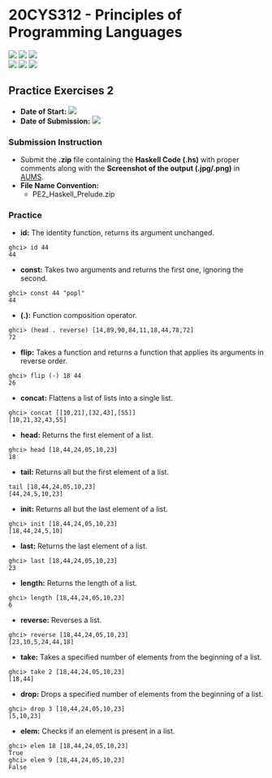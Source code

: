 # 20CYS312 - Principles of Programming Languages
![](https://img.shields.io/badge/Batch-21CYS-lightgreen) ![](https://img.shields.io/badge/UG-blue) ![](https://img.shields.io/badge/Subject-PPL-blue) <br/>
![](https://img.shields.io/badge/Lecture-2-orange) ![](https://img.shields.io/badge/Practical-3-orange) ![](https://img.shields.io/badge/Credits-3-orange)

## Practice Exercises 2
- **Date of Start:** ![](https://img.shields.io/badge/-23th_Feb-green)
- **Date of Submission:** ![](https://img.shields.io/badge/-27th_Feb-red)

### Submission Instruction
- Submit the **.zip** file containing the **Haskell Code (.hs)** with proper comments along with the **Screenshot of the output (.jpg/.png)** in [AUMS]().
- **File Name Convention:**
  - PE2_Haskell_Prelude.zip

### Practice
- **id:** The identity function, returns its argument unchanged.
```
ghci> id 44
44
```
- **const:** Takes two arguments and returns the first one, ignoring the second.
```
ghci> const 44 "popl"
44
```
- **(.):** Function composition operator.
```
ghci> (head . reverse) [14,89,90,84,11,18,44,78,72]
72
```
- **flip:** Takes a function and returns a function that applies its arguments in reverse order.
```
ghci> flip (-) 18 44
26
```
- **concat:** Flattens a list of lists into a single list.
```
ghci> concat [[10,21],[32,43],[55]]
[10,21,32,43,55]
```
- **head:** Returns the first element of a list.
```
ghci> head [18,44,24,05,10,23]
18
```
- **tail:** Returns all but the first element of a list.
```
tail [18,44,24,05,10,23]
[44,24,5,10,23]
```
- **init:** Returns all but the last element of a list.
```
ghci> init [18,44,24,05,10,23]
[18,44,24,5,10]
```
- **last:** Returns the last element of a list.
```
ghci> last [18,44,24,05,10,23]
23
```
- **length:** Returns the length of a list.
```
ghci> length [18,44,24,05,10,23]
6
```
- **reverse:** Reverses a list.
```
ghci> reverse [18,44,24,05,10,23]
[23,10,5,24,44,18]
```
- **take:** Takes a specified number of elements from the beginning of a list.
```
ghci> take 2 [18,44,24,05,10,23]
[18,44]
```
- **drop:** Drops a specified number of elements from the beginning of a list.
```
ghci> drop 3 [18,44,24,05,10,23]
[5,10,23]
```
- **elem:** Checks if an element is present in a list.
```
ghci> elem 18 [18,44,24,05,10,23]
True
ghci> elem 9 [18,44,24,05,10,23]
False
```
